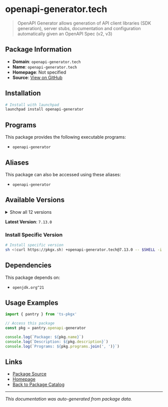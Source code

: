 # openapi-generator.tech

> OpenAPI Generator allows generation of API client libraries (SDK generation), server stubs, documentation and configuration automatically given an OpenAPI Spec (v2, v3)

## Package Information

- **Domain**: `openapi-generator.tech`
- **Name**: `openapi-generator.tech`
- **Homepage**: Not specified
- **Source**: [View on GitHub](https://github.com/pkgxdev/pantry/tree/main/projects/openapi-generator.tech/package.yml)

## Installation

```bash
# Install with launchpad
launchpad install openapi-generator
```

## Programs

This package provides the following executable programs:

- `openapi-generator`

## Aliases

This package can also be accessed using these aliases:

- `openapi-generator`

## Available Versions

<details>
<summary>Show all 12 versions</summary>

- `7.13.0`, `7.12.0`, `7.11.0`, `7.10.0`, `7.9.0`
- `7.8.0`, `7.7.0`, `7.6.0`, `7.5.0`, `7.4.0`
- `7.3.0`, `7.2.0`

</details>

**Latest Version**: `7.13.0`

### Install Specific Version

```bash
# Install specific version
sh <(curl https://pkgx.sh) +openapi-generator.tech@7.13.0 -- $SHELL -i
```

## Dependencies

This package depends on:

- `openjdk.org^21`

## Usage Examples

```typescript
import { pantry } from 'ts-pkgx'

// Access this package
const pkg = pantry.openapi-generator

console.log(`Package: ${pkg.name}`)
console.log(`Description: ${pkg.description}`)
console.log(`Programs: ${pkg.programs.join(', ')}`)
```

## Links

- [Package Source](https://github.com/pkgxdev/pantry/tree/main/projects/openapi-generator.tech/package.yml)
- [Homepage](#)
- [Back to Package Catalog](../package-catalog.md)

---

*This documentation was auto-generated from package data.*
